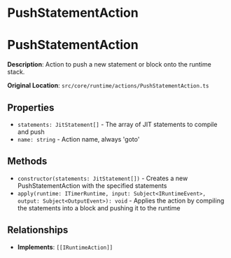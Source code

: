 # PushStatementAction
# PushStatementAction

**Description**: Action to push a new statement or block onto the runtime stack.

**Original Location**: `src/core/runtime/actions/PushStatementAction.ts`

## Properties

*   `statements: JitStatement[]` - The array of JIT statements to compile and push
*   `name: string` - Action name, always 'goto'

## Methods

*   `constructor(statements: JitStatement[])` - Creates a new PushStatementAction with the specified statements
*   `apply(runtime: ITimerRuntime, input: Subject<IRuntimeEvent>, output: Subject<OutputEvent>): void` - Applies the action by compiling the statements into a block and pushing it to the runtime

## Relationships
*   **Implements**: `[[IRuntimeAction]]`